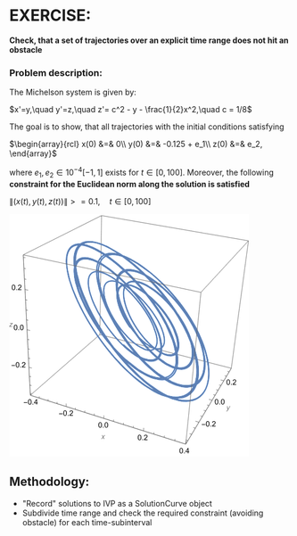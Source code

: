 # EXERCISE:
**Check, that a set of trajectories over an explicit time range does not hit an obstacle**

### Problem description:

The Michelson system is given by:

$`x'=y,\quad y'=z,\quad z'= c^2 - y - \frac{1}{2}x^2,\quad   c = 1/8`$

The goal is to show, that all trajectories with the initial conditions satisfying

  $`\begin{array}{rcl}  x(0) &=& 0\\ y(0) &=& -0.125 + e_1\\ z(0) &=& e_2, \end{array}`$
  
where $`e_1,e_2 \in 10^{-4}[-1,1]`$ exists for $`t\in[0,100]`$. Moreover, the following **constraint for the Euclidean norm along the solution is satisfied**

$`\| (x(t),y(t),z(t))\| >= 0.1,\quad t \in [0,100]`$

![](quasi-periodic-trajectory.png)

## Methodology:
- "Record" solutions to IVP as a SolutionCurve object
- Subdivide time range and check the required constraint (avoiding obstacle) for each time-subinterval
